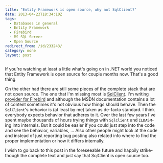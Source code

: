 ```yaml
---
title: "Entity Framework is open source, why not SqlClient?"
date: 2013-04-23T18:34:10Z
tags:
  - Databases in general
  - Entity Framework
  - Firebird
  - MS SQL Server
  - Open Source
redirect_from: /id/233243/
category: none
layout: post
---
```

If you're watching at least a little what's going on in .NET world you noticed that Entity Framework is open source for couple months now. That's a good thing.

On the other had there are still some pieces of the complete stack that are not open source. The one that I'm missing most is [SqlClient][1]. I'm writing [provider for Firebird][2] and although the MSDN documentation contains a lot of content sometimes it's not obvious how things should behave. Then the `SqlClient`'s behavior is (at least by me) taken as de-facto standard. I think everybody expects behavior that adheres to it. Over the last few years I've spent maybe thousands of hours trying things with `SqlClient` and `ILDASM`-ing into internals. But it could be easier if you could just step into the code and see the behavior, variables, ... Also other people might look at the code and instead of just reporting bug posting also related info where to find the proper implementation or how it differs internally.

I wish to go back to this post in the foreseeable future and happily strike-though the complete text and just say that SqlClient is open source too.

[1]: http://msdn.microsoft.com/en-us/library/system.data.sqlclient.aspx
[2]: http://www.firebirdsql.org/en/net-provider/

